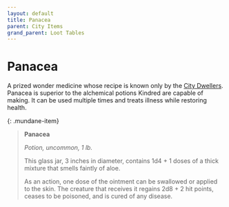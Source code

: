 ```yaml
---
layout: default
title: Panacea
parent: City Items
grand_parent: Loot Tables
---
```



# Panacea

A prized wonder medicine whose recipe is known only by the [City Dwellers](../../../more/the_city_below/index). Panacea is superior to the alchemical potions Kindred are capable of making. It can be used multiple times and treats illness while restoring health.

{: .mundane-item}
> **Panacea**
>
> *Potion, uncommon, 1 lb.*
>
> This glass jar, 3 inches in diameter, contains 1d4 + 1 doses of a thick mixture that smells faintly of aloe.
>
> As an action, one dose of the ointment can be swallowed or applied to the skin. The creature that receives it regains 2d8 + 2 hit points, ceases to be poisoned, and is cured of any disease.